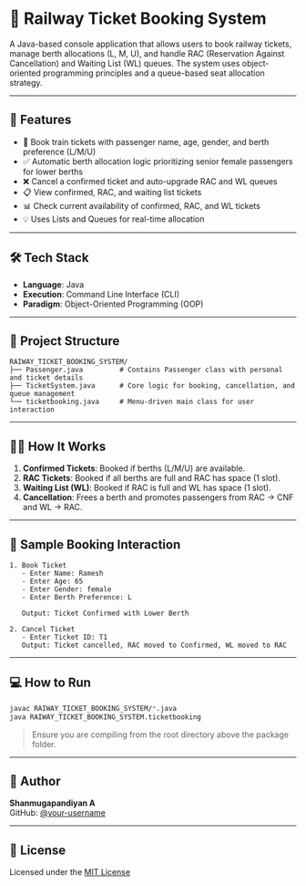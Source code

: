 # 🚆 Railway Ticket Booking System

A Java-based console application that allows users to book railway tickets, manage berth allocations (L, M, U), and handle RAC (Reservation Against Cancellation) and Waiting List (WL) queues. The system uses object-oriented programming principles and a queue-based seat allocation strategy.

---

## 🚀 Features

- 🧾 Book train tickets with passenger name, age, gender, and berth preference (L/M/U)
- ✅ Automatic berth allocation logic prioritizing senior female passengers for lower berths
- ❌ Cancel a confirmed ticket and auto-upgrade RAC and WL queues
- 📋 View confirmed, RAC, and waiting list tickets
- 📊 Check current availability of confirmed, RAC, and WL tickets
- 💡 Uses Lists and Queues for real-time allocation

---

## 🛠️ Tech Stack

- **Language**: Java  
- **Execution**: Command Line Interface (CLI)  
- **Paradigm**: Object-Oriented Programming (OOP)

---

## 📂 Project Structure

```
RAIWAY_TICKET_BOOKING_SYSTEM/
├── Passenger.java         # Contains Passenger class with personal and ticket details
├── TicketSystem.java      # Core logic for booking, cancellation, and queue management
└── ticketbooking.java     # Menu-driven main class for user interaction
```

---

## 🧑‍💻 How It Works

1. **Confirmed Tickets**: Booked if berths (L/M/U) are available.
2. **RAC Tickets**: Booked if all berths are full and RAC has space (1 slot).
3. **Waiting List (WL)**: Booked if RAC is full and WL has space (1 slot).
4. **Cancellation**: Frees a berth and promotes passengers from RAC → CNF and WL → RAC.

---

## 🧪 Sample Booking Interaction

```text
1. Book Ticket
   - Enter Name: Ramesh
   - Enter Age: 65
   - Enter Gender: female
   - Enter Berth Preference: L

   Output: Ticket Confirmed with Lower Berth

2. Cancel Ticket
   - Enter Ticket ID: T1
   Output: Ticket cancelled, RAC moved to Confirmed, WL moved to RAC
```

---

## 💻 How to Run

```bash
javac RAIWAY_TICKET_BOOKING_SYSTEM/*.java
java RAIWAY_TICKET_BOOKING_SYSTEM.ticketbooking
```

> Ensure you are compiling from the root directory above the package folder.

---

## 🙋 Author

**Shanmugapandiyan A**  
GitHub: [@your-username](https://github.com/shanmugapandiyan)

---

## 📄 License

Licensed under the [MIT License](LICENSE)
